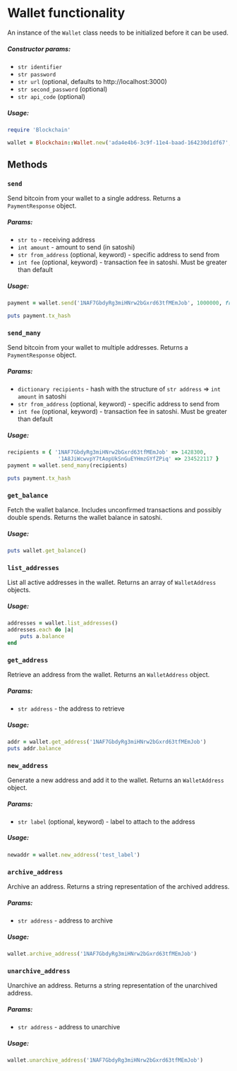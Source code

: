 # Wallet functionality

An instance of the `Wallet` class needs to be initialized before it can be used.

##### Constructor params:

* `str identifier`
* `str password`
* `str url` (optional, defaults to http://localhost:3000)
* `str second_password` (optional)
* `str api_code` (optional)

##### Usage:
```ruby
require 'Blockchain'

wallet = Blockchain::Wallet.new('ada4e4b6-3c9f-11e4-baad-164230d1df67', 'password123')
```

## Methods

### `send`
Send bitcoin from your wallet to a single address. Returns a `PaymentResponse` object.

##### Params:
* `str to` - receiving address
* `int amount` - amount to send (in satoshi)
* `str from_address` (optional, keyword) - specific address to send from
* `int fee` (optional, keyword) - transaction fee in satoshi. Must be greater than default

##### Usage:
```ruby
payment = wallet.send('1NAF7GbdyRg3miHNrw2bGxrd63tfMEmJob', 1000000, from_address: '1A8JiWcwvpY7tAopUkSnGuEYHmzGYfZPiq')

puts payment.tx_hash
```

### `send_many`
Send bitcoin from your wallet to multiple addresses. Returns a `PaymentResponse` object.

##### Params:
* `dictionary recipients` - hash with the structure of `str address` => `int amount` in satoshi
* `str from_address` (optional, keyword) - specific address to send from
* `int fee` (optional, keyword) - transaction fee in satoshi. Must be greater than default

##### Usage:
```ruby
recipients = { '1NAF7GbdyRg3miHNrw2bGxrd63tfMEmJob' => 1428300,
				'1A8JiWcwvpY7tAopUkSnGuEYHmzGYfZPiq' => 234522117 }
payment = wallet.send_many(recipients)

puts payment.tx_hash
```

### `get_balance`
Fetch the wallet balance. Includes unconfirmed transactions and possibly double spends. Returns the wallet balance in satoshi.

##### Usage:
```ruby
puts wallet.get_balance()
```

### `list_addresses`
List all active addresses in the wallet. Returns an array of `WalletAddress` objects.

##### Usage:
```ruby
addresses = wallet.list_addresses()
addresses.each do |a|
	puts a.balance
end

```

### `get_address`
Retrieve an address from the wallet. Returns an `WalletAddress` object.

##### Params:
* `str address` - the address to retrieve

##### Usage:
```ruby
addr = wallet.get_address('1NAF7GbdyRg3miHNrw2bGxrd63tfMEmJob')
puts addr.balance
```

### `new_address`
Generate a new address and add it to the wallet. Returns an `WalletAddress` object.

##### Params:
* `str label` (optional, keyword) - label to attach to the address

##### Usage:
```ruby
newaddr = wallet.new_address('test_label')
```

### `archive_address`
Archive an address. Returns a string representation of the archived address.

##### Params:
* `str address` - address to archive

##### Usage:
```ruby
wallet.archive_address('1NAF7GbdyRg3miHNrw2bGxrd63tfMEmJob')
```

### `unarchive_address`
Unarchive an address. Returns a string representation of the unarchived address.

##### Params:
* `str address` - address to unarchive

##### Usage:
```ruby
wallet.unarchive_address('1NAF7GbdyRg3miHNrw2bGxrd63tfMEmJob')
```